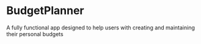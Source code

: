 # BudgetPlanner
A fully functional app designed to help users with creating and maintaining their personal budgets

